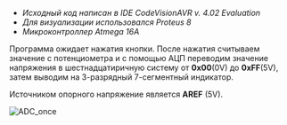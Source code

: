 - _Исходный код написан в IDE CodeVisionAVR v. 4.02 Evaluation_
- _Для визуализации использовался Proteus 8_
- _Микроконтроллер Atmega 16A_

Программа ожидает нажатия кнопки.
После нажатия считываем значение с потенциометра и с помощью АЦП переводим значение напряжения
в шестнадцатиричную систему от **0x00**(0V) до **0xFF**(5V), затем выводим на 3-разрядный 7-сегментный индикатор.

Источником опорного напряжение является **AREF** (5V).

![ADC_once](https://github.com/FedchenkoM/AVR_microchip/assets/73774460/e209c0ee-caa2-498f-9fc4-8a190b6ddd75)
